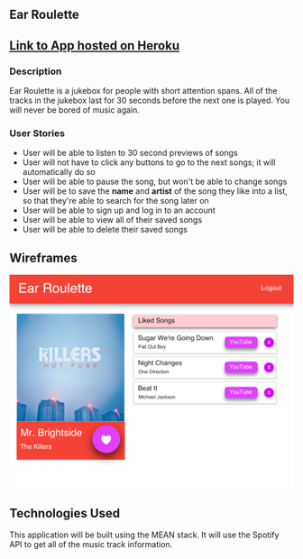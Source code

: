 ## Ear Roulette

## [Link to App hosted on Heroku](https://tranquil-beach-1904.herokuapp.com/)
### Description
Ear Roulette is a jukebox for people with short attention spans. All of the tracks in the jukebox last for 30 seconds before the next one is played. You will never be bored of music again.

### User Stories
  * User will be able to listen to 30 second previews of songs
  * User will not have to click any buttons to go to the next songs; it will automatically do so
  * User will be able to pause the song, but won't be able to change songs
  * User will be to save the **name** and **artist** of the song they like into a list, so that they're able to search for the song later on
  * User will be able to sign up and log in to an account
  * User will be able to view all of their saved songs
  * User will be able to delete their saved songs

## Wireframes
![User Main](./public/Wireframe/Ear_Roulette_Wireframe.png)

## Technologies Used
This application will be built using the MEAN stack. It will use the Spotify API to get all of the music track information.
